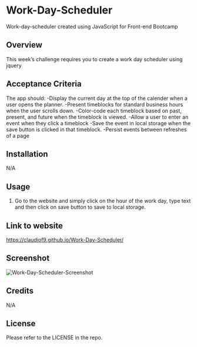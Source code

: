# Work-Day-Scheduler
Work-day-scheduler created using JavaScript for Front-end Bootcamp

## Overview

This week’s challenge requires you to create a work day scheduler using jquery

## Acceptance Criteria

The app should:
    -Display the current day at the top of the calender when a user opens the planner.
    -Present timeblocks for standard business hours when the user scrolls down.
    -Color-code each timeblock based on past, present, and future when the timeblock is viewed.
    -Allow a user to enter an event when they click a timeblock
    -Save the event in local storage when the save button is clicked in that timeblock.
    -Persist events between refreshes of a page

## Installation

N/A

## Usage

1. Go to the website and simply click on the hour of the work day, type text and then click on save button to save to local storage. 

## Link to website
https://claudiof9.github.io/Work-Day-Scheduler/

## Screenshot
![Work-Day-Scheduler-Screenshot](https://user-images.githubusercontent.com/119876939/215913787-94a2d7f4-7134-4b60-b3ec-3c2d5b8daf5b.png)

## Credits

N/A

## License

Please refer to the LICENSE in the repo.
